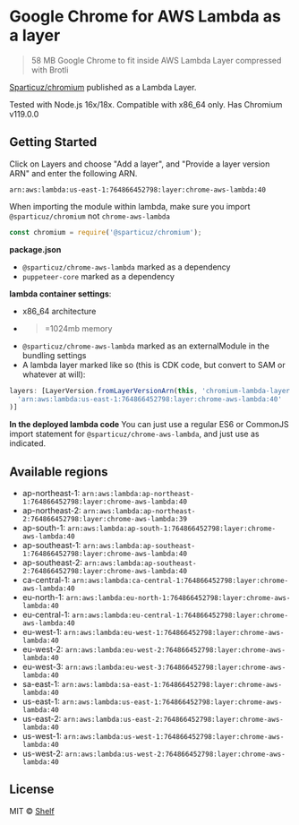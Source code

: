 # Google Chrome for AWS Lambda as a layer

> 58 MB Google Chrome to fit inside AWS Lambda Layer compressed with Brotli

[Sparticuz/chromium](https://github.com/Sparticuz/chromium) published as a Lambda Layer.

Tested with Node.js 16x/18x. Compatible with x86_64 only. Has Chromium v119.0.0

## Getting Started

Click on Layers and choose "Add a layer", and "Provide a layer version
ARN" and enter the following ARN.

```
arn:aws:lambda:us-east-1:764866452798:layer:chrome-aws-lambda:40
```

When importing the module within lambda, make sure you import `@sparticuz/chromium` not `chrome-aws-lambda`

```js
const chromium = require('@sparticuz/chromium');
```

**package.json**

- `@sparticuz/chrome-aws-lambda` marked as a dependency
- `puppeteer-core` marked as a dependency

**lambda container settings**:

- x86_64 architecture
- > =1024mb memory
- `@sparticuz/chrome-aws-lambda` marked as an externalModule in the bundling settings
- A lambda layer marked like so (this is CDK code, but convert to SAM or whatever at will):

```ts
layers: [LayerVersion.fromLayerVersionArn(this, 'chromium-lambda-layer',
  'arn:aws:lambda:us-east-1:764866452798:layer:chrome-aws-lambda:40'
)]
```

**In the deployed lambda code**
You can just use a regular ES6 or CommonJS import statement for `@sparticuz/chrome-aws-lambda`, and just use as
indicated.

## Available regions

* ap-northeast-1: `arn:aws:lambda:ap-northeast-1:764866452798:layer:chrome-aws-lambda:40`
* ap-northeast-2: `arn:aws:lambda:ap-northeast-2:764866452798:layer:chrome-aws-lambda:39`
* ap-south-1: `arn:aws:lambda:ap-south-1:764866452798:layer:chrome-aws-lambda:40`
* ap-southeast-1: `arn:aws:lambda:ap-southeast-1:764866452798:layer:chrome-aws-lambda:40`
* ap-southeast-2: `arn:aws:lambda:ap-southeast-2:764866452798:layer:chrome-aws-lambda:40`
* ca-central-1: `arn:aws:lambda:ca-central-1:764866452798:layer:chrome-aws-lambda:40`
* eu-north-1: `arn:aws:lambda:eu-north-1:764866452798:layer:chrome-aws-lambda:40`
* eu-central-1: `arn:aws:lambda:eu-central-1:764866452798:layer:chrome-aws-lambda:40`
* eu-west-1: `arn:aws:lambda:eu-west-1:764866452798:layer:chrome-aws-lambda:40`
* eu-west-2: `arn:aws:lambda:eu-west-2:764866452798:layer:chrome-aws-lambda:40`
* eu-west-3: `arn:aws:lambda:eu-west-3:764866452798:layer:chrome-aws-lambda:40`
* sa-east-1: `arn:aws:lambda:sa-east-1:764866452798:layer:chrome-aws-lambda:40`
* us-east-1: `arn:aws:lambda:us-east-1:764866452798:layer:chrome-aws-lambda:40`
* us-east-2: `arn:aws:lambda:us-east-2:764866452798:layer:chrome-aws-lambda:40`
* us-west-1: `arn:aws:lambda:us-west-1:764866452798:layer:chrome-aws-lambda:40`
* us-west-2: `arn:aws:lambda:us-west-2:764866452798:layer:chrome-aws-lambda:40`

## License

MIT © [Shelf](https://shelf.io)
